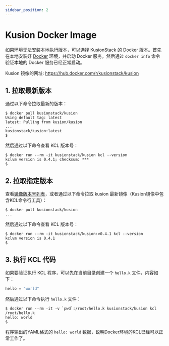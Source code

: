 ```yaml
---
sidebar_position: 2
---
```


# Kusion Docker Image

如果环境无法安装本地执行版本，可以选择 KusionStack 的 Docker 版本。首先在本地安装好 [Docker](https://www.docker.com/) 环境，并启动 Docker 服务。然后通过 `docker info` 命令验证本地的 Docker 服务已经正常启动。

Kusion 镜像的网址: https://hub.docker.com/r/kusionstack/kusion

## 1. 拉取最新版本

通过以下命令拉取最新的版本：

```shell
$ docker pull kusionstack/kusion
Using default tag: latest
latest: Pulling from kusion/kusion
...
kusionstack/kusion:latest
$
```

然后通过以下命令查看 KCL 版本号：

```shell
$ docker run --rm -it kusionstack/kusion kcl --version
kclvm version is 0.4.1; checksum: ***
$
```

## 2. 拉取指定版本

查看[镜像版本号列表](https://hub.docker.com/r/kusionstack/kusion/tags)，或者通过以下命令拉取 kusion 最新镜像（Kusion镜像中包含KCL命令行工具）：

```shell
$ docker pull kusionstack/kusion
...
```

然后通过以下命令查看 KCL 版本号：

```shell
$ docker run --rm -it kusionstack/kusion:v0.4.1 kcl --version
kclvm version is 0.4.1
$
```

## 3. 执行 KCL 代码

如果要验证执行 KCL 程序，可以先在当前目录创建一个 `hello.k` 文件，内容如下：

```python
hello = "world"
```

然后通过以下命令执行 `hello.k` 文件：

```shell
$ docker run --rm -it -v `pwd`:/root/hello.k kusionstack/kusion kcl /root/hello.k
hello: world
$
```

程序输出的YAML格式的 `hello: world` 数据，说明Docker环境的KCL已经可以正常工作了。


